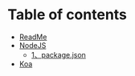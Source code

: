 # Table of contents

* [ReadMe](README.md)
* [NodeJS](1-package.json/README.md)
  * [1、package.json](1-package.json/ccc.md)
* [Koa](aaa.md)

